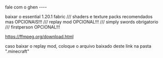 fale com o ghen ----

baixar o essential 1.20.1 fabric ///
shaders e texture packs recomendados mas OPCIONAIS!!! ///
replay mod OPCIONAL!!! ///
simply swords obrigatorio /// 
firstperson OPCIONAL!!!



https://ffmpeg.org/download.html

caso baixar o replay mod, coloque o arquivo baixado deste link na pasta ".minecraft"

